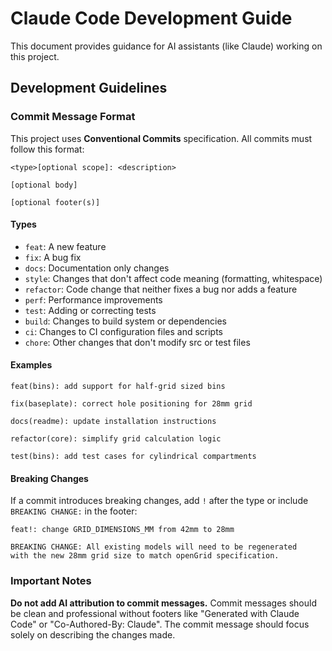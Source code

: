 # Claude Code Development Guide

This document provides guidance for AI assistants (like Claude) working on this
project.

## Development Guidelines

### Commit Message Format

This project uses **Conventional Commits** specification. All commits must
follow this format:

```
<type>[optional scope]: <description>

[optional body]

[optional footer(s)]
```

#### Types

- `feat`: A new feature
- `fix`: A bug fix
- `docs`: Documentation only changes
- `style`: Changes that don't affect code meaning (formatting, whitespace)
- `refactor`: Code change that neither fixes a bug nor adds a feature
- `perf`: Performance improvements
- `test`: Adding or correcting tests
- `build`: Changes to build system or dependencies
- `ci`: Changes to CI configuration files and scripts
- `chore`: Other changes that don't modify src or test files

#### Examples

```
feat(bins): add support for half-grid sized bins

fix(baseplate): correct hole positioning for 28mm grid

docs(readme): update installation instructions

refactor(core): simplify grid calculation logic

test(bins): add test cases for cylindrical compartments
```

#### Breaking Changes

If a commit introduces breaking changes, add `!` after the type or include
`BREAKING CHANGE:` in the footer:

```
feat!: change GRID_DIMENSIONS_MM from 42mm to 28mm

BREAKING CHANGE: All existing models will need to be regenerated
with the new 28mm grid size to match openGrid specification.
```

### Important Notes

**Do not add AI attribution to commit messages.** Commit messages should be
clean and professional without footers like "Generated with Claude Code" or
"Co-Authored-By: Claude". The commit message should focus solely on describing
the changes made.
